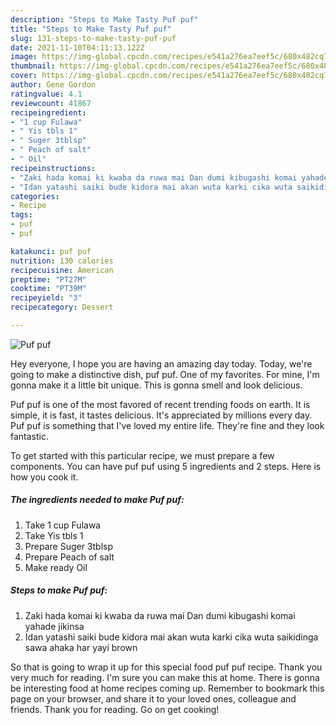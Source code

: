 ```yaml
---
description: "Steps to Make Tasty Puf puf"
title: "Steps to Make Tasty Puf puf"
slug: 131-steps-to-make-tasty-puf-puf
date: 2021-11-10T04:11:13.122Z
image: https://img-global.cpcdn.com/recipes/e541a276ea7eef5c/680x482cq70/puf-puf-recipe-main-photo.jpg
thumbnail: https://img-global.cpcdn.com/recipes/e541a276ea7eef5c/680x482cq70/puf-puf-recipe-main-photo.jpg
cover: https://img-global.cpcdn.com/recipes/e541a276ea7eef5c/680x482cq70/puf-puf-recipe-main-photo.jpg
author: Gene Gordon
ratingvalue: 4.1
reviewcount: 41867
recipeingredient:
- "1 cup Fulawa"
- " Yis tbls 1"
- " Suger 3tblsp"
- " Peach of salt"
- " Oil"
recipeinstructions:
- "Zaki hada komai ki kwaba da ruwa mai Dan dumi kibugashi komai yahade jikinsa"
- "Idan yatashi saiki bude kidora mai akan wuta karki cika wuta saikidinga sawa ahaka har yayi brown"
categories:
- Recipe
tags:
- puf
- puf

katakunci: puf puf 
nutrition: 130 calories
recipecuisine: American
preptime: "PT27M"
cooktime: "PT39M"
recipeyield: "3"
recipecategory: Dessert

---
```



![Puf puf](https://img-global.cpcdn.com/recipes/e541a276ea7eef5c/680x482cq70/puf-puf-recipe-main-photo.jpg)

Hey everyone, I hope you are having an amazing day today. Today, we're going to make a distinctive dish, puf puf. One of my favorites. For mine, I'm gonna make it a little bit unique. This is gonna smell and look delicious.

Puf puf is one of the most favored of recent trending foods on earth. It is simple, it is fast, it tastes delicious. It's appreciated by millions every day. Puf puf is something that I've loved my entire life. They're fine and they look fantastic.




To get started with this particular recipe, we must prepare a few components. You can have puf puf using 5 ingredients and 2 steps. Here is how you cook it.

<!--inarticleads1-->

##### The ingredients needed to make Puf puf:

1. Take 1 cup Fulawa
1. Take  Yis tbls 1
1. Prepare  Suger 3tblsp
1. Prepare  Peach of salt
1. Make ready  Oil




<!--inarticleads2-->

##### Steps to make Puf puf:

1. Zaki hada komai ki kwaba da ruwa mai Dan dumi kibugashi komai yahade jikinsa
1. Idan yatashi saiki bude kidora mai akan wuta karki cika wuta saikidinga sawa ahaka har yayi brown




So that is going to wrap it up for this special food puf puf recipe. Thank you very much for reading. I'm sure you can make this at home. There is gonna be interesting food at home recipes coming up. Remember to bookmark this page on your browser, and share it to your loved ones, colleague and friends. Thank you for reading. Go on get cooking!

